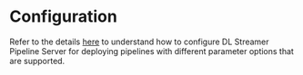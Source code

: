 <!--hide_directive```{eval-rst}
:orphan:
```hide_directive-->

# Configuration

Refer to the details [here](./basic.md) to understand how to configure DL Streamer Pipeline Server for deploying pipelines with different parameter options that are supported.

<!--hide_directive
```{toctree}
:maxdepth: 5
:hidden:
basic
```
hide_directive-->